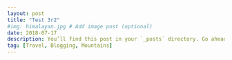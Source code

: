 ```yaml
---
layout: post
title: "Test 3r2"
#img: himalayan.jpg # Add image post (optional)
date: 2018-07-17
description: You’ll find this post in your `_posts` directory. Go ahead and edit it and re-build the site to see your changes. # Add post description (optional)
tag: [Travel, Blogging, Mountains]
---
```

